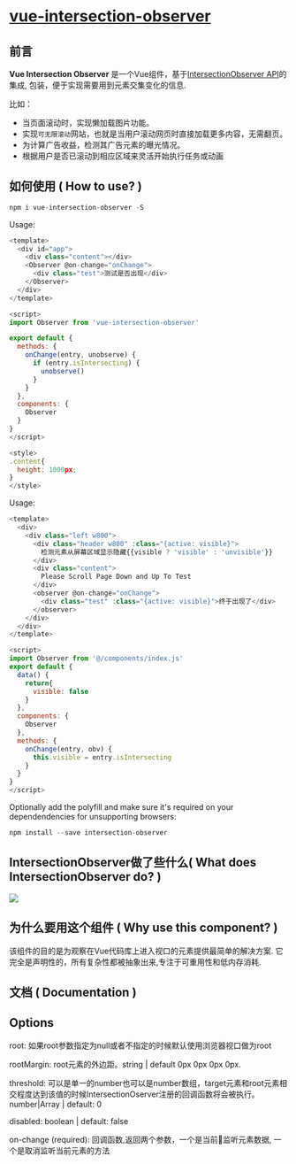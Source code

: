 # [vue-intersection-observer](https://github.com/BiYuqi/webpack-seed)

<p align="left">
</p>

## 前言
**Vue Intersection Observer** 是一个Vue组件，基于[IntersectionObserver API](https://developer.mozilla.org/zh-CN/docs/Web/API/Intersection_Observer_API)的集成, 包装，便于实现需要用到元素交集变化的信息.

比如：
* 当页面滚动时，实现懒加载图片功能。
* 实现`可无限滚动`网站，也就是当用户滚动网页时直接加载更多内容，无需翻页。
* 为计算广告收益，检测其广告元素的曝光情况。
* 根据用户是否已滚动到相应区域来灵活开始执行任务或动画

## 如何使用 ( How to use? )

```js
npm i vue-intersection-observer -S
```

Usage:
```js
<template>
  <div id="app">
    <div class="content"></div>
    <Observer @on-change="onChange">
      <div class="test">测试是否出现</div>
    </Observer>
  </div>
</template>

<script>
import Observer from 'vue-intersection-observer'

export default {
  methods: {
    onChange(entry, unobserve) {
      if (entry.isIntersecting) {
        unobserve()
      }
    }
  },
  components: {
    Observer
  }
}
</script>

<style>
.content{
  height: 1000px;
}
</style>
```

Usage:
```js
<template>
  <div>
    <div class="left w800">
      <div class="header w800" :class="{active: visible}">
        检测元素从屏幕区域显示隐藏{{visible ? 'visible' : 'unvisible'}}
      </div>
      <div class="content">
        Please Scroll Page Down and Up To Test
      </div>
      <observer @on-change="onChange">
        <div class="test" :class="{active: visible}">终于出现了</div>
      </observer>
    </div>
  </div>
</template>

<script>
import Observer from '@/components/index.js'
export default {
  data() {
    return{
      visible: false
    }
  },
  components: {
    Observer
  },
  methods: {
    onChange(entry, obv) {
      this.visible = entry.isIntersecting
    }
  }
}
</script>
```

Optionally add the polyfill and make sure it's required on your dependendencies for unsupporting browsers:

```js
npm install --save intersection-observer
```

## IntersectionObserver做了些什么( What does IntersectionObserver do? )

![](http://loadingmore-1254319003.coscd.myqcloud.com/observe.png)

## 为什么要用这个组件 ( Why use this component? )

该组件的目的是为观察在Vue代码库上进入视口的元素提供最简单的解决方案. 它完全是声明性的，所有复杂性都被抽象出来,专注于可重用性和低内存消耗.

## 文档 ( Documentation )

## Options

root: 如果root参数指定为null或者不指定的时候默认使用浏览器视口做为root

rootMargin: root元素的外边距。string | default 0px 0px 0px 0px.

threshold: 可以是单一的number也可以是number数组，target元素和root元素相交程度达到该值的时候IntersectionOserver注册的回调函数将会被执行。number|Array<number> | default: 0

disabled: boolean | default: false

on-change (required): 回调函数,返回两个参数，一个是当前监听元素数据<IntersectionObserverEntry>, 一个是取消监听当前元素的方法<unobserve>